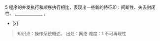 5
程序的并发执行和顺序执行相比，表现出一些新的特征即：间断性、失去封闭性、 ______________ 。
- [x]  

> 知识点：操作系统概述。
> 出处：网络
> 难度：1
> 不可再现性
